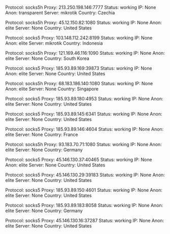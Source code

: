 Protocol: socks5h
Proxy: 213.250.198.146:7777
Status: working
IP: None
Anon: transparent
Server: mikrotik
Country: Czechia

Protocol: socks5h
Proxy: 45.12.150.82:1080
Status: working
IP: None
Anon: elite
Server: None
Country: United States

Protocol: socks5
Proxy: 103.148.112.242:8199
Status: working
IP: None
Anon: elite
Server: mikrotik
Country: Indonesia

Protocol: socks5h
Proxy: 121.169.46.116:1090
Status: working
IP: None
Anon: elite
Server: None
Country: South Korea

Protocol: socks5
Proxy: 185.93.89.169:39873
Status: working
IP: None
Anon: elite
Server: None
Country: United States

Protocol: socks5h
Proxy: 68.183.186.140:1080
Status: working
IP: None
Anon: elite
Server: None
Country: Singapore

Protocol: socks5
Proxy: 185.93.89.180:4953
Status: working
IP: None
Anon: elite
Server: None
Country: United States

Protocol: socks5
Proxy: 185.93.89.145:6341
Status: working
IP: None
Anon: elite
Server: None
Country: United States

Protocol: socks5
Proxy: 185.93.89.146:4604
Status: working
IP: None
Anon: elite
Server: None
Country: France

Protocol: socks5h
Proxy: 93.183.70.71:1080
Status: working
IP: None
Anon: elite
Server: None
Country: Germany

Protocol: socks5
Proxy: 45.146.130.37:40465
Status: working
IP: None
Anon: elite
Server: None
Country: United States

Protocol: socks5
Proxy: 45.146.130.29:39183
Status: working
IP: None
Anon: elite
Server: None
Country: United States

Protocol: socks5
Proxy: 185.93.89.150:4601
Status: working
IP: None
Anon: elite
Server: None
Country: United States

Protocol: socks5
Proxy: 185.93.89.183:8058
Status: working
IP: None
Anon: elite
Server: None
Country: Germany

Protocol: socks5
Proxy: 45.146.130.16:37287
Status: working
IP: None
Anon: elite
Server: None
Country: United States


